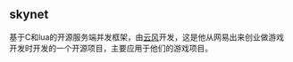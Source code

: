 ﻿## skynet
基于C和lua的开源服务端并发框架，由[云风](http://blog.codingnow.com/2012/09/the_design_of_skynet.html)开发，这是他从网易出来创业做游戏开发时开发的一个开源项目，主要应用于他们的游戏项目。